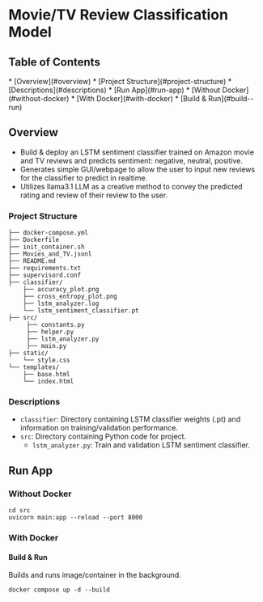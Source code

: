 <h1>Movie/TV Review Classification Model</h1>

<h2>Table of Contents</h2>
<!-- TOC -->
  * [Overview](#overview)
    * [Project Structure](#project-structure)
    * [Descriptions](#descriptions)
  * [Run App](#run-app)
    * [Without Docker](#without-docker)
    * [With Docker](#with-docker)
      * [Build & Run](#build--run)
<!-- TOC -->

## Overview
- Build & deploy an LSTM sentiment classifier trained on Amazon movie and TV reviews and predicts sentiment: negative, neutral, positive.
- Generates simple GUI/webpage to allow the user to input new reviews for the classifier to predict in realtime.
- Utilizes llama3.1 LLM as a creative method to convey the predicted rating and review of their review to the user.
### Project Structure
```
├── docker-compose.yml
├── Dockerfile
├── init_container.sh
├── Movies_and_TV.jsonl
├── README.md
├── requirements.txt
├── supervisord.conf
├── classifier/
    ├── accuracy_plot.png
    ├── cross_entropy_plot.png
    ├── lstm_analyzer.log
    └── lstm_sentiment_classifier.pt
├── src/
     ├── constants.py
     ├── helper.py
     ├── lstm_analyzer.py
     ├── main.py
├── static/
    └── style.css
└── templates/
    ├── base.html
    └── index.html

```
### Descriptions
- `classifier`: Directory containing LSTM classifier weights (.pt) and information on training/validation performance.
- `src`: Directory containing Python code for project.
  - `lstm_analyzer.py`: Train and validation LSTM sentiment classifier.

## Run App
### Without Docker
```
cd src
uvicorn main:app --reload --port 8000
```
### With Docker
#### Build & Run
Builds and runs image/container in the background.
```
docker compose up -d --build
```

